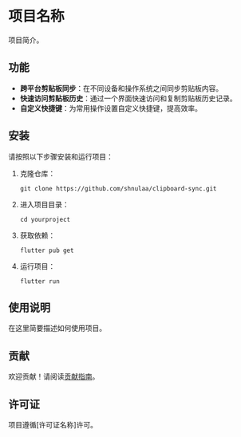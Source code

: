 # 项目名称

项目简介。

## 功能

- **跨平台剪贴板同步**：在不同设备和操作系统之间同步剪贴板内容。
- **快速访问剪贴板历史**：通过一个界面快速访问和复制剪贴板历史记录。
- **自定义快捷键**：为常用操作设置自定义快捷键，提高效率。

## 安装

请按照以下步骤安装和运行项目：

1. 克隆仓库：
   ```
   git clone https://github.com/shnulaa/clipboard-sync.git
   ```

2. 进入项目目录：
   ```
   cd yourproject
   ```

3. 获取依赖：
   ```
   flutter pub get
   ```

4. 运行项目：
   ```
   flutter run
   ```

## 使用说明

在这里简要描述如何使用项目。

## 贡献

欢迎贡献！请阅读[贡献指南](https://github.com/yourusername/yourproject/blob/main/CONTRIBUTING.md)。

## 许可证

项目遵循[许可证名称]许可。
